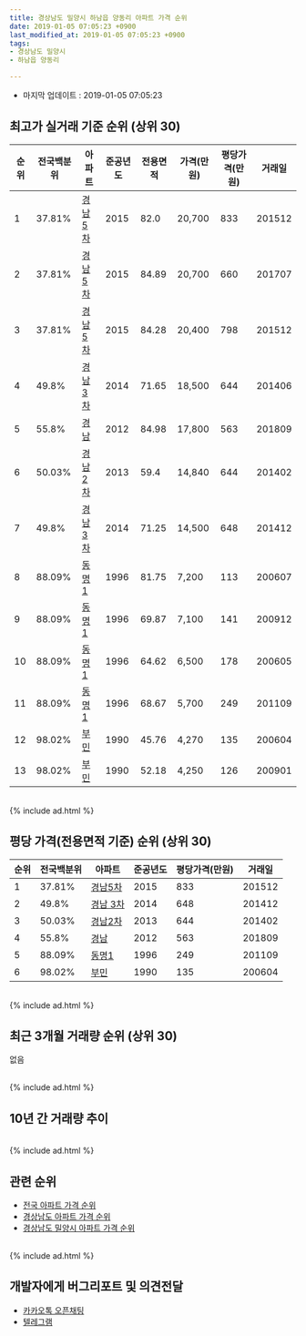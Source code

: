 ```yaml
---
title: 경상남도 밀양시 하남읍 양동리 아파트 가격 순위
date: 2019-01-05 07:05:23 +0900
last_modified_at: 2019-01-05 07:05:23 +0900
tags:
- 경상남도 밀양시
- 하남읍 양동리

---
```


* 마지막 업데이트 : 2019-01-05 07:05:23

## 최고가 실거래 기준 순위 (상위 30)


|순위|전국백분위|아파트|준공년도|전용면적|가격(만원)|평당가격(만원)|거래일|
|---|---|---|---|---|---|---|---|
|1|37.81%|[경남5차](https://search.naver.com/search.naver?query=%EA%B2%BD%EC%83%81%EB%82%A8%EB%8F%84+%EB%B0%80%EC%96%91%EC%8B%9C+%ED%95%98%EB%82%A8%EC%9D%8D+%EC%96%91%EB%8F%99%EB%A6%AC+%EA%B2%BD%EB%82%A85%EC%B0%A8)|2015|82.0|20,700|833|201512|
|2|37.81%|[경남5차](https://search.naver.com/search.naver?query=%EA%B2%BD%EC%83%81%EB%82%A8%EB%8F%84+%EB%B0%80%EC%96%91%EC%8B%9C+%ED%95%98%EB%82%A8%EC%9D%8D+%EC%96%91%EB%8F%99%EB%A6%AC+%EA%B2%BD%EB%82%A85%EC%B0%A8)|2015|84.89|20,700|660|201707|
|3|37.81%|[경남5차](https://search.naver.com/search.naver?query=%EA%B2%BD%EC%83%81%EB%82%A8%EB%8F%84+%EB%B0%80%EC%96%91%EC%8B%9C+%ED%95%98%EB%82%A8%EC%9D%8D+%EC%96%91%EB%8F%99%EB%A6%AC+%EA%B2%BD%EB%82%A85%EC%B0%A8)|2015|84.28|20,400|798|201512|
|4|49.8%|[경남 3차](https://search.naver.com/search.naver?query=%EA%B2%BD%EC%83%81%EB%82%A8%EB%8F%84+%EB%B0%80%EC%96%91%EC%8B%9C+%ED%95%98%EB%82%A8%EC%9D%8D+%EC%96%91%EB%8F%99%EB%A6%AC+%EA%B2%BD%EB%82%A8+3%EC%B0%A8)|2014|71.65|18,500|644|201406|
|5|55.8%|[경남](https://search.naver.com/search.naver?query=%EA%B2%BD%EC%83%81%EB%82%A8%EB%8F%84+%EB%B0%80%EC%96%91%EC%8B%9C+%ED%95%98%EB%82%A8%EC%9D%8D+%EC%96%91%EB%8F%99%EB%A6%AC+%EA%B2%BD%EB%82%A8)|2012|84.98|17,800|563|201809|
|6|50.03%|[경남2차](https://search.naver.com/search.naver?query=%EA%B2%BD%EC%83%81%EB%82%A8%EB%8F%84+%EB%B0%80%EC%96%91%EC%8B%9C+%ED%95%98%EB%82%A8%EC%9D%8D+%EC%96%91%EB%8F%99%EB%A6%AC+%EA%B2%BD%EB%82%A82%EC%B0%A8)|2013|59.4|14,840|644|201402|
|7|49.8%|[경남 3차](https://search.naver.com/search.naver?query=%EA%B2%BD%EC%83%81%EB%82%A8%EB%8F%84+%EB%B0%80%EC%96%91%EC%8B%9C+%ED%95%98%EB%82%A8%EC%9D%8D+%EC%96%91%EB%8F%99%EB%A6%AC+%EA%B2%BD%EB%82%A8+3%EC%B0%A8)|2014|71.25|14,500|648|201412|
|8|88.09%|[동명1](https://search.naver.com/search.naver?query=%EA%B2%BD%EC%83%81%EB%82%A8%EB%8F%84+%EB%B0%80%EC%96%91%EC%8B%9C+%ED%95%98%EB%82%A8%EC%9D%8D+%EC%96%91%EB%8F%99%EB%A6%AC+%EB%8F%99%EB%AA%851)|1996|81.75|7,200|113|200607|
|9|88.09%|[동명1](https://search.naver.com/search.naver?query=%EA%B2%BD%EC%83%81%EB%82%A8%EB%8F%84+%EB%B0%80%EC%96%91%EC%8B%9C+%ED%95%98%EB%82%A8%EC%9D%8D+%EC%96%91%EB%8F%99%EB%A6%AC+%EB%8F%99%EB%AA%851)|1996|69.87|7,100|141|200912|
|10|88.09%|[동명1](https://search.naver.com/search.naver?query=%EA%B2%BD%EC%83%81%EB%82%A8%EB%8F%84+%EB%B0%80%EC%96%91%EC%8B%9C+%ED%95%98%EB%82%A8%EC%9D%8D+%EC%96%91%EB%8F%99%EB%A6%AC+%EB%8F%99%EB%AA%851)|1996|64.62|6,500|178|200605|
|11|88.09%|[동명1](https://search.naver.com/search.naver?query=%EA%B2%BD%EC%83%81%EB%82%A8%EB%8F%84+%EB%B0%80%EC%96%91%EC%8B%9C+%ED%95%98%EB%82%A8%EC%9D%8D+%EC%96%91%EB%8F%99%EB%A6%AC+%EB%8F%99%EB%AA%851)|1996|68.67|5,700|249|201109|
|12|98.02%|[부민](https://search.naver.com/search.naver?query=%EA%B2%BD%EC%83%81%EB%82%A8%EB%8F%84+%EB%B0%80%EC%96%91%EC%8B%9C+%ED%95%98%EB%82%A8%EC%9D%8D+%EC%96%91%EB%8F%99%EB%A6%AC+%EB%B6%80%EB%AF%BC)|1990|45.76|4,270|135|200604|
|13|98.02%|[부민](https://search.naver.com/search.naver?query=%EA%B2%BD%EC%83%81%EB%82%A8%EB%8F%84+%EB%B0%80%EC%96%91%EC%8B%9C+%ED%95%98%EB%82%A8%EC%9D%8D+%EC%96%91%EB%8F%99%EB%A6%AC+%EB%B6%80%EB%AF%BC)|1990|52.18|4,250|126|200901|


<br>
{% include ad.html %}
<br>

## 평당 가격(전용면적 기준) 순위 (상위 30)


|순위|전국백분위|아파트|준공년도|평당가격(만원)|거래일|
|---|---|---|---|---|---|
|1|37.81%|[경남5차](https://search.naver.com/search.naver?query=%EA%B2%BD%EC%83%81%EB%82%A8%EB%8F%84+%EB%B0%80%EC%96%91%EC%8B%9C+%ED%95%98%EB%82%A8%EC%9D%8D+%EC%96%91%EB%8F%99%EB%A6%AC+%EA%B2%BD%EB%82%A85%EC%B0%A8)|2015|833|201512|
|2|49.8%|[경남 3차](https://search.naver.com/search.naver?query=%EA%B2%BD%EC%83%81%EB%82%A8%EB%8F%84+%EB%B0%80%EC%96%91%EC%8B%9C+%ED%95%98%EB%82%A8%EC%9D%8D+%EC%96%91%EB%8F%99%EB%A6%AC+%EA%B2%BD%EB%82%A8+3%EC%B0%A8)|2014|648|201412|
|3|50.03%|[경남2차](https://search.naver.com/search.naver?query=%EA%B2%BD%EC%83%81%EB%82%A8%EB%8F%84+%EB%B0%80%EC%96%91%EC%8B%9C+%ED%95%98%EB%82%A8%EC%9D%8D+%EC%96%91%EB%8F%99%EB%A6%AC+%EA%B2%BD%EB%82%A82%EC%B0%A8)|2013|644|201402|
|4|55.8%|[경남](https://search.naver.com/search.naver?query=%EA%B2%BD%EC%83%81%EB%82%A8%EB%8F%84+%EB%B0%80%EC%96%91%EC%8B%9C+%ED%95%98%EB%82%A8%EC%9D%8D+%EC%96%91%EB%8F%99%EB%A6%AC+%EA%B2%BD%EB%82%A8)|2012|563|201809|
|5|88.09%|[동명1](https://search.naver.com/search.naver?query=%EA%B2%BD%EC%83%81%EB%82%A8%EB%8F%84+%EB%B0%80%EC%96%91%EC%8B%9C+%ED%95%98%EB%82%A8%EC%9D%8D+%EC%96%91%EB%8F%99%EB%A6%AC+%EB%8F%99%EB%AA%851)|1996|249|201109|
|6|98.02%|[부민](https://search.naver.com/search.naver?query=%EA%B2%BD%EC%83%81%EB%82%A8%EB%8F%84+%EB%B0%80%EC%96%91%EC%8B%9C+%ED%95%98%EB%82%A8%EC%9D%8D+%EC%96%91%EB%8F%99%EB%A6%AC+%EB%B6%80%EB%AF%BC)|1990|135|200604|


<br>
{% include ad.html %}
<br>

## 최근 3개월 거래량 순위 (상위 30)

없음

<br>
{% include ad.html %}
<br>

## 10년 간 거래량 추이


<div style="width:100%;">
    <canvas id="deal_progress" height="250"></canvas>
</div>

<script>
new Chart(document.getElementById("deal_progress"), {
    type: 'line',
    data: {
        labels: ['200901','200902','200903','200904','200905','200906','200907','200908','200909','200910','200911','200912','201001','201002','201003','201004','201005','201006','201007','201008','201009','201010','201011','201012','201101','201102','201103','201104','201105','201106','201107','201108','201109','201110','201111','201112','201201','201202','201203','201204','201205','201206','201207','201208','201209','201210','201211','201212','201301','201302','201303','201304','201305','201306','201307','201308','201309','201310','201311','201312','201401','201402','201403','201404','201405','201406','201407','201408','201409','201410','201411','201412','201501','201502','201503','201504','201505','201506','201507','201508','201509','201510','201511','201512','201601','201602','201603','201604','201605','201606','201607','201608','201609','201610','201611','201612','201701','201702','201703','201704','201705','201706','201707','201708','201709','201710','201711','201712','201801','201802','201803','201804','201805','201806','201807','201808','201809','201810','201811','201812','201901'],
        datasets: [{
            label: '실거래 수',
            pointRadius: 1,
            data: [1, 0, 0, 0, 0, 1, 0, 0, 1, 1, 0, 1, 1, 0, 0, 0, 0, 0, 2, 1, 2, 1, 0, 0, 0, 1, 2, 1, 1, 1, 1, 1, 1, 1, 0, 0, 0, 0, 2, 0, 0, 0, 0, 2, 1, 2, 3, 1, 3, 2, 4, 0, 0, 7, 0, 2, 2, 0, 1, 1, 1, 3, 6, 3, 1, 7, 2, 6, 0, 2, 1, 3, 3, 1, 1, 0, 2, 2, 1, 0, 0, 0, 2, 6, 4, 2, 2, 1, 4, 2, 3, 2, 2, 1, 1, 1, 2, 0, 2, 1, 1, 1, 1, 0, 0, 3, 0, 1, 1, 2, 2, 2, 1, 1, 0, 0, 1, 1, 0, 0, 0],
            borderColor: "rgba(255, 201, 14, 1)",
            backgroundColor: "rgba(255, 201, 14, 0.5)",
            fill: true,
        }]
    },
    options: {
        responsive: true,
        title: {
            display: true,
            text: '10년간 거래량 추이'
        },
        tooltips: {
            mode: 'index',
            intersect: false,
        },
        hover: {
            mode: 'nearest',
            intersect: true
        },
        scales: {
            xAxes: [{
                display: true,
                scaleLabel: {
                    display: true,
                    labelString: '년/월'
                }
            }],
            yAxes: [{
                display: true,
                ticks: {
                    suggestedMin: 0,
                },
                scaleLabel: {
                    display: true,
                    labelString: '실거래 수'
                }
            }]
        }
    }
});

</script>


<br>
{% include ad.html %}
<br>

## 관련 순위

- [전국 아파트 가격 순위](https://inasie.github.io/apt-ranking/전국)
- [경상남도 아파트 가격 순위](https://inasie.github.io/apt-ranking/경상남도)
- [경상남도 밀양시 아파트 가격 순위](https://inasie.github.io/apt-ranking/경상남도-밀양시)


<br>
{% include ad.html %}
<br>

## 개발자에게 버그리포트 및 의견전달

- [카카오톡 오픈채팅](https://open.kakao.com/o/gLJUAP4)
- [텔레그램](https://t.me/inasie)

